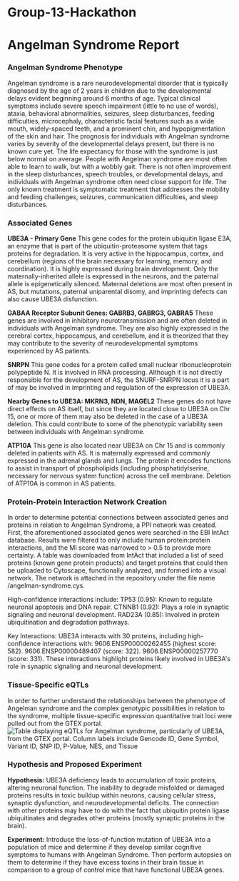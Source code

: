# Group-13-Hackathon
# Angelman Syndrome Report

### Angelman Syndrome Phenotype
  Angelman syndrome is a rare neurodevelopmental disorder that is typically diagnosed by the age of 2 years in children due to the developmental delays evident beginning around 6 months of age. Typical clinical symptoms include severe speech impairment (little to no use of words), ataxia, behavioral abnormalities, seizures, sleep disturbances, feeding difficulties, microcephaly, characteristic facial features such as a wide mouth, widely-spaced teeth, and a prominent chin, and hypopigmentation of the skin and hair. The prognosis for individuals with Angelman syndrome varies by severity of the developmental delays present, but there is no known cure yet. The life expectancy for those with the syndrome is just below normal on average. People with Angelman syndrome are most often able to learn to walk, but with a wobbly gait. There is not often improvement in the sleep disturbances, speech troubles, or developmental delays, and individuals with Angelman syndrome often need close support for life. The only known treatment is symptomatic treatment that addresses the mobility and feeding challenges, seizures, communication difficulties, and sleep disturbances. 

### Associated Genes
**UBE3A - Primary Gene**
  This gene codes for the protein ubiquitin ligase E3A, an enzyme that is part of the ubiquitin-proteasome system that tags proteins for degradation. It is very active in the hippocampus, cortex, and cerebellum (regions of the brain necessary for learning, memory, and coordination). It is highly expressed during brain development. Only the maternally-inherited allele is expressed in the neurons, and the paternal allele is epigenetically silenced. Maternal deletions are most often present in AS, but mutations, paternal uniparental disomy, and imprinting defects can also cause UBE3A disfunction. 

**GABAA Receptor Subunit Genes: GABRB3, GABRG3, GABRA5**
  These genes are involved in inhibitory neurotransmission and are often deleted in individuals with Angelman syndrome. They are also highly expressed in the cerebral cortex, hippocampus, and cerebellum, and it is theorized that they may contribute to the severity of neurodevelopmental symptoms experienced by AS patients. 

**SNRPN**
  This gene codes for a protein called small nuclear ribonucleoprotein polypeptide N. It is involved in RNA processing. Although it is not directly responsible for the development of AS, the SNURF-SNRPN locus it is a part of may be involved in imprinting and regulation of the expression of UBE3A.

**Nearby Genes to UBE3A: MKRN3, NDN, MAGEL2**
  These genes do not have direct effects on AS itself, but since they are located close to UBE3A on Chr 15, one or more of them may also be deleted in the case of a UBE3A deletion. This could contribute to some of the phenotypic variability seen between individuals with Angelman syndrome.

**ATP10A** 
  This gene is also located near UBE3A on Chr 15 and is commonly deleted in patients with AS. It is maternally expressed and commonly expressed in the adrenal glands and lungs. The protein it encodes functions to assist in transport of phospholipids (including phosphatidylserine, necessary for nervous system function) across the cell membrane. Deletion of ATP10A is common in AS patients.


### Protein-Protein Interaction Network Creation
  In order to determine potential connections between associated genes and proteins in relation to Angelman Syndrome, a PPI network was created. First, the aforementioned associated genes were searched in the EBI IntAct database. Results were filtered to only include human protein:protein interactions, and the MI score was narrowed to > 0.5 to provide more certainty. A table was downloaded from IntAct that included a list of seed proteins (known gene protein products) and target proteins that could then be uploaded to Cytoscape, functionally analyzed, and formed into a visual network. The network is attached in the repository under the file name /angelman-syndrome.cys.

High-confidence interactions include:
TP53 (0.95): Known to regulate neuronal apoptosis and DNA repair.
CTNNB1 (0.92): Plays a role in synaptic signaling and neuronal development.
RAD23A (0.85): Involved in protein ubiquitination and degradation pathways.

Key Interactions:
UBE3A interacts with 30 proteins, including high-confidence interactions with:
9606.ENSP00000262455 (highest score: 582).
9606.ENSP00000489407 (score: 322).
9606.ENSP00000257770 (score: 331).
These interactions highlight proteins likely involved in UBE3A's role in synaptic signaling and neuronal development.

### Tissue-Specific eQTLs
  In order to further understand the relationships between the phenotype of Angelman syndrome and the complex genotypic possibilities in relation to the syndrome, multiple tissue-specific expression quantitative trait loci were pulled out from the GTEX portal. 
![Table displaying eQTLs for Angelman syndrome, particularly of UBE3A, from the GTEX portal. Column labels include Gencode ID, Gene Symbol, Variant ID, SNP ID, P-Value, NES, and Tissue](https://github.com/user-attachments/assets/1852678d-246d-49fa-affe-aea62216baa8)

### Hypothesis and Proposed Experiment
**Hypothesis:** UBE3A deficiency leads to accumulation of toxic proteins, altering neuronal function.
The inability to degrade misfolded or damaged proteins results in toxic buildup within neurons, causing cellular stress, synaptic dysfunction, and neurodevelopmental deficits. The connection with other proteins may have to do with the fact that ubiquitin protein ligase ubiquitinates and degrades other proteins (mostly synaptic proteins in the brain). 

**Experiment:** Introduce the loss-of-function mutation of UBE3A into a population of mice and determine if they develop similar cognitive symptoms to humans with Angelman Syndrome. Then perform autopsies on them to determine if they have excess toxins in their brain tissue in comparison to a group of control mice that have functional UBE3A genes. 
